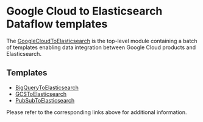 # Google Cloud to Elasticsearch Dataflow templates

The [GoogleCloudToElasticsearch](/googlecloud-to-elasticsearch)
is the top-level module containing a batch 
of templates enabling data integration between Google Cloud products and Elasticsearch.

## Templates
* [BigQueryToElasticsearch](docs/BigQueryToElasticsearch/README.md)
* [GCSToElasticsearch](docs/GCSToElasticsearch/README.md)
* [PubSubToElasticsearch](docs/PubSubToElasticsearch/README.md)

Please refer to the corresponding links above for additional information.